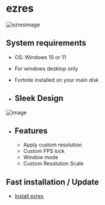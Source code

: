# ezres
![ezresimage](https://github.com/ivoxprojects/ezres/assets/119132476/c087f8d5-aaf4-4af6-b76a-0c6f552cfea3)
## System requirements
- OS: Windows 10 or 11
- For windows desktop only
- Fortnite installed on your main disk

- ## Sleek Design
![image](https://github.com/ivoxprojects/ezres/assets/119132476/8b85c94c-dec8-4d6d-a1bf-fd287b39b9dd)

- ## Features
  - Apply custom resolution
  - Custom FPS lock
  - Window mode
  - Custom Resolution Scale

## Fast installation / Update
- [Install ezres](https://github.com/ivoxprojects/ezres/releases/tag/download)
